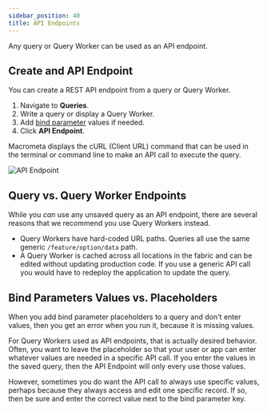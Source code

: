 ```yaml
---
sidebar_position: 40
title: API Endpoints
---
```


Any query or Query Worker can be used as an API endpoint.

## Create and API Endpoint

You can create a REST API endpoint from a query or Query Worker.

1. Navigate to **Queries**.
1. Write a query or display a Query Worker.
1. Add [bind parameter](fundamentals.md#bind-parameters) values if needed.
1. Click **API Endpoint**.

Macrometa displays the cURL (Client URL) command that can be used in the terminal or command line to make an API call to execute the query.

![API Endpoint](/img/queries/api-endpoint.png)

## Query vs. Query Worker Endpoints

While you _can_ use any unsaved query as an API endpoint, there are several reasons that we recommend you use Query Workers instead.
- Query Workers have hard-coded URL paths. Queries all use the same generic `/feature/option/data` path.
- A Query Worker is cached across all locations in the fabric and can be edited without updating production code. If you use a generic API call you would have to redeploy the application to update the query.

## Bind Parameters Values vs. Placeholders

When you add bind parameter placeholders to a query and don't enter values, then you get an error when you run it, because it is missing values.

For Query Workers used as API endpoints, that is actually desired behavior. Often, you want to leave the placeholder so that your user or app can enter whatever values are needed in a specific API call. If you enter the values in the saved query, then the API Endpoint will only every use those values.

However, sometimes you do want the API call to always use specific values, perhaps because they always access and edit one specific record. If so, then be sure and enter the correct value next to the bind parameter key.